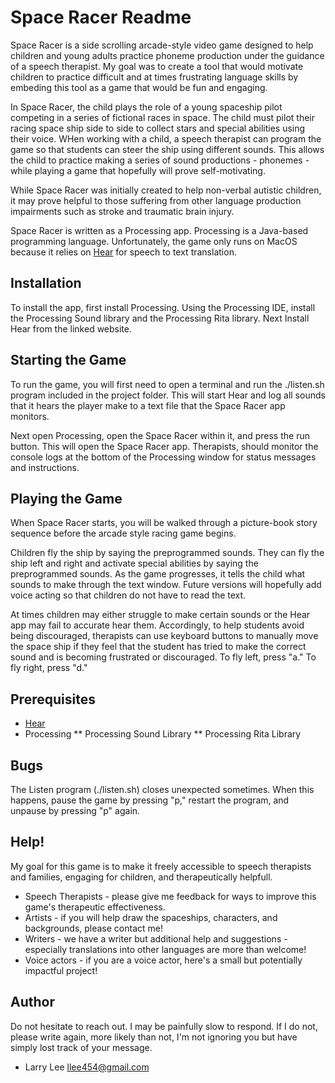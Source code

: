 Space Racer Readme
==================

Space Racer is a side scrolling arcade-style video game designed to help children and young adults practice phoneme production under the guidance of a speech therapist. My goal was to create a tool that would motivate children to practice difficult and at times frustrating language skills by embeding this tool as a game that would be fun and engaging.

In Space Racer, the child plays the role of a young spaceship pilot competing in a series of fictional races in space. The child must pilot their racing space ship side to side to collect stars and special abilities using their voice. WHen working with a child, a speech therapist can program the game so that students can steer the ship using different sounds. This allows the child to practice making a series of sound productions - phonemes - while playing a game that hopefully will prove self-motivating.

While Space Racer was initially created to help non-verbal autistic children, it may prove helpful to those suffering from other language production impairments such as stroke and traumatic brain injury.

Space Racer is written as a Processing app. Processing is a Java-based programming language. Unfortunately, the game only runs on MacOS because it relies on [Hear](https://github.com/sveinbjornt/hear) for speech to text translation.

Installation
------------

To install the app, first install Processing. Using the Processing IDE, install the Processing Sound library and the Processing Rita library. Next Install Hear from the linked website.

Starting the Game
----------------

To run the game, you will first need to open a terminal and run the ./listen.sh program included in the project folder. This will start Hear and log all sounds that it hears the player make to a text file that the Space Racer app monitors.

Next open Processing, open the Space Racer within it, and press the run button. This will open the Space Racer app. Therapists, should monitor the console logs at the bottom of the Processing window for status messages and instructions.

Playing the Game
----------------

When Space Racer starts, you will be walked through a picture-book story sequence before the arcade style racing game begins.

Children fly the ship by saying the preprogrammed sounds. They can fly the ship left and right and activate special abilities by saying the preprogrammed sounds. As the game progresses, it tells the child what sounds to make through the text window. Future versions will hopefully add voice acting so that children do not have to read the text.

At times children may either struggle to make certain sounds or the Hear app may fail to accurate hear them. Accordingly, to help students avoid being discouraged, therapists can use keyboard buttons to manually move the space ship if they feel that the student has tried to make the correct sound and is becoming frustrated or discouraged. To fly left, press "a." To fly right, press "d."


Prerequisites
-------------

* [Hear](https://github.com/sveinbjornt/hear)
* Processing
** Processing Sound Library
** Processing Rita Library

Bugs
----


The Listen program (./listen.sh) closes unexpected sometimes. When this happens, pause the game by pressing "p," restart the program, and unpause by pressing "p" again.

Help!
-----

My goal for this game is to make it freely accessible to speech therapists and families, engaging for children, and therapeutically helpfull. 

* Speech Therapists - please give me feedback for ways to improve this game's therapeutic effectiveness.
* Artists - if you will help draw the spaceships, characters, and backgrounds, please contact me!
* Writers - we have a writer but additional help and suggestions - especially translations into other languages are more than welcome!
* Voice actors - if you are a voice actor, here's a small but potentially impactful project!

Author
------

Do not hesitate to reach out. I may be painfully slow to respond. If I do not, please write again, more likely than not, I'm not ignoring you but have simply lost track of your message.

- Larry Lee <llee454@gmail.com>
